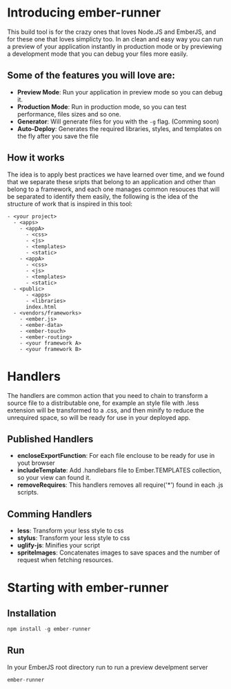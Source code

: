 # Introducing ember-runner
This build tool is for the crazy ones that loves Node.JS and EmberJS, and for these one that loves simplicty too. In an clean and easy way you can run a preview of your application instantly in production mode or by previewing a development mode that you can debug your files more easily.

## Some of the features you will love are:
- **Preview Mode**: Run your application in preview mode so you can debug it.
- **Production Mode**: Run in production mode, so you can test performance, files sizes and so one.
- **Generator**: Will generate files for you with the ``-g`` flag. (Comming soon)
- **Auto-Deploy**: Generates the required libraries, styles, and templates on the fly after you save the file

## How it works
The idea is to apply best practices we have learned over time, and we found that we separate these sripts that belong to an application and other than belong to a framework, and each one manages common resouces that will be separated to identify them easily, the following is the idea of the structure of work that is inspired in this tool:

```
- <your project>
  - <apps>
    - <appA>
      - <css>
      - <js>
      - <templates>
      - <static>
    - <appA>
      - <css>
      - <js>
      - <templates>
      - <static>
  - <public>
      - <apps>
      - <libraries>
      index.html
  - <vendors/frameworks>
    - <ember.js>
    - <ember-data>
    - <ember-touch>
    - <ember-routing>
    - <your framework A>
    - <your framework B>
```

# Handlers
The handlers are common action that you need to chain to transform a source file to a distributable one, for example an style file with .less extension will be transformed to a .css, and then minify to reduce the unrequired space, so will be ready for use in your deployed app.

## Published Handlers

- **encloseExportFunction**: For each file enclouse to be ready for use in yout browser
- **includeTemplate**: Add .handlebars file to Ember.TEMPLATES collection, so your view can found it.
- **removeRequires**: This handlers removes all require('*') found in each .js scripts.

## Comming Handlers

- **less**: Transform your less style to css
- **stylus**: Transform your less style to css
- **uglify-js**: Minifies your script
- **spriteImages**: Concatenates images to save spaces and the number of request when fetching resources.

# Starting with ember-runner

## Installation

``` javascript
npm install -g ember-runner
```

## Run

In your EmberJS root directory run to run a preview develpment server

``` javascript
ember-runner
```